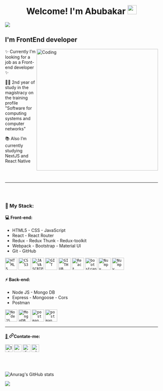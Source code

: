 ### <h1 align="center" dir="auto" border-bottom="1px solid">Welcome! I'm Abubakar <animated-image data-catalyst=""><a target="_blank" rel="noopener noreferrer" href="https://raw.githubusercontent.com/kaueMarques/kaueMarques/master/hi.gif" data-target="animated-image.originalLink"><img src="https://raw.githubusercontent.com/kaueMarques/kaueMarques/master/hi.gif" height="30px" style="max-width: 100%; display: inline-block;" data-target="animated-image.originalImage"></a></animated-image></h1>
![](https://komarev.com/ghpvc/?username=Abubakar-Oz&color=blueviolet&style=flat-square)

### <h2 dir="auto">I'm FrontEnd developer</h2> ###

<p><a target="_blank" rel="noopener noreferrer" href="https://camo.githubusercontent.com/417e6e178a69cc045c656d083ba983a59303f099087090269c01cacc6741ef29/68747470733a2f2f7170682e66732e71756f726163646e2e6e65742f6d61696e2d71696d672d6661376234626463336232663733653734396535633263363436643461653133"><img align="right" alt="Coding" width="400" src="https://camo.githubusercontent.com/417e6e178a69cc045c656d083ba983a59303f099087090269c01cacc6741ef29/68747470733a2f2f7170682e66732e71756f726163646e2e6e65742f6d61696e2d71696d672d6661376234626463336232663733653734396535633263363436643461653133" data-canonical-src="https://qph.fs.quoracdn.net/main-qimg-fa7b4bdc3b2f73e749e5c2c646d4ae13" style="max-width: 100%;"></a></p>

<p>✨ Currently I’m looking for a job as a Front-end developer ✨</p>
<p>👨‍🎓 2nd year of study in the magistracy on the training profile "Software for computing systems and computer networks"</p>
<p>📚 Also I’m currently studying NextJS and React Native</p>

<br>

<br>
<hr>

### <br><h3 dir="auto">🔑 My Stack:</h3> ###

<h4 dir="auto">💻 Front-end:</h4>

<ul>
<li>HTML5 - CSS - JavaScript</li>
<li>React - React Router</li>
<li>Redux - Redux Thunk - Redux-toolkit</li>
<li>Webpack - Bootstrap - Material UI</li>
<li>Git - GitHub</li>
</ul>

<p>
<code><a target="_blank" rel="noopener noreferrer" href="https://camo.githubusercontent.com/984b2a88651f862c502e3881c6fa5d27f077948241fe49684a0879cae28014e2/68747470733a2f2f63646e2e6a7364656c6976722e6e65742f67682f64657669636f6e732f64657669636f6e2f69636f6e732f68746d6c352f68746d6c352d6f726967696e616c2d776f72646d61726b2e737667"><img width="40px" src="https://camo.githubusercontent.com/984b2a88651f862c502e3881c6fa5d27f077948241fe49684a0879cae28014e2/68747470733a2f2f63646e2e6a7364656c6976722e6e65742f67682f64657669636f6e732f64657669636f6e2f69636f6e732f68746d6c352f68746d6c352d6f726967696e616c2d776f72646d61726b2e737667" title="HTML5" data-canonical-src="https://cdn.jsdelivr.net/gh/devicons/devicon/icons/html5/html5-original-wordmark.svg" style="max-width: 100%;"></a></code>
<code><a target="_blank" rel="noopener noreferrer" href="https://camo.githubusercontent.com/7894f44095e8df88e2c12b0f2c91441ca66d029cf10ae3c068362bb9e68d3df9/68747470733a2f2f63646e2e6a7364656c6976722e6e65742f67682f64657669636f6e732f64657669636f6e2f69636f6e732f637373332f637373332d6f726967696e616c2d776f72646d61726b2e737667"><img width="40px" src="https://camo.githubusercontent.com/7894f44095e8df88e2c12b0f2c91441ca66d029cf10ae3c068362bb9e68d3df9/68747470733a2f2f63646e2e6a7364656c6976722e6e65742f67682f64657669636f6e732f64657669636f6e2f69636f6e732f637373332f637373332d6f726967696e616c2d776f72646d61726b2e737667" title="CSS3" data-canonical-src="https://cdn.jsdelivr.net/gh/devicons/devicon/icons/css3/css3-original-wordmark.svg" style="max-width: 100%;"></a></code>
<code><a target="_blank" rel="noopener noreferrer" href="https://camo.githubusercontent.com/442c452cb73752bb1914ce03fce2017056d651a2099696b8594ddf5ccc74825e/68747470733a2f2f63646e2e6a7364656c6976722e6e65742f67682f64657669636f6e732f64657669636f6e2f69636f6e732f6a6176617363726970742f6a6176617363726970742d6f726967696e616c2e737667"><img width="40px" src="https://camo.githubusercontent.com/442c452cb73752bb1914ce03fce2017056d651a2099696b8594ddf5ccc74825e/68747470733a2f2f63646e2e6a7364656c6976722e6e65742f67682f64657669636f6e732f64657669636f6e2f69636f6e732f6a6176617363726970742f6a6176617363726970742d6f726967696e616c2e737667" title="JAVASCRIPT" data-canonical-src="https://cdn.jsdelivr.net/gh/devicons/devicon/icons/javascript/javascript-original.svg" style="max-width: 100%;"></a></code>
<code><a target="_blank" rel="noopener noreferrer" href="https://camo.githubusercontent.com/dc9e7e657b4cd5ba7d819d1a9ce61434bd0ddbb94287d7476b186bd783b62279/68747470733a2f2f63646e2e6a7364656c6976722e6e65742f67682f64657669636f6e732f64657669636f6e2f69636f6e732f6769742f6769742d6f726967696e616c2e737667"><img width="40px" src="https://camo.githubusercontent.com/dc9e7e657b4cd5ba7d819d1a9ce61434bd0ddbb94287d7476b186bd783b62279/68747470733a2f2f63646e2e6a7364656c6976722e6e65742f67682f64657669636f6e732f64657669636f6e2f69636f6e732f6769742f6769742d6f726967696e616c2e737667" title="GIT" data-canonical-src="https://cdn.jsdelivr.net/gh/devicons/devicon/icons/git/git-original.svg" style="max-width: 100%;"></a></code>
<code><a target="_blank" rel="noopener noreferrer" href="https://camo.githubusercontent.com/6c8e86dfc77346d4388b8e064db73017a210f18e2cd18e74779ea34f2d630f4a/68747470733a2f2f63646e2e6a7364656c6976722e6e65742f67682f64657669636f6e732f64657669636f6e2f69636f6e732f6769746875622f6769746875622d6f726967696e616c2e737667"><img width="40px" src="https://camo.githubusercontent.com/6c8e86dfc77346d4388b8e064db73017a210f18e2cd18e74779ea34f2d630f4a/68747470733a2f2f63646e2e6a7364656c6976722e6e65742f67682f64657669636f6e732f64657669636f6e2f69636f6e732f6769746875622f6769746875622d6f726967696e616c2e737667" title="GITHUB" data-canonical-src="https://cdn.jsdelivr.net/gh/devicons/devicon/icons/github/github-original.svg" style="max-width: 100%;"></a></code>
<code><a target="_blank" rel="noopener noreferrer" href="https://camo.githubusercontent.com/faf0782d01ec9e993c2e258fa995f0fc9171a14969d2129bbf5a5816df7e7b62/68747470733a2f2f7777772e766563746f726c6f676f2e7a6f6e652f6c6f676f732f72656163746a732f72656163746a732d69636f6e2e737667"><img width="40px" src="https://camo.githubusercontent.com/faf0782d01ec9e993c2e258fa995f0fc9171a14969d2129bbf5a5816df7e7b62/68747470733a2f2f7777772e766563746f726c6f676f2e7a6f6e652f6c6f676f732f72656163746a732f72656163746a732d69636f6e2e737667" title="React" data-canonical-src="https://www.vectorlogo.zone/logos/reactjs/reactjs-icon.svg" style="max-width: 100%;"></a></code>
<code><a target="_blank" rel="noopener noreferrer" href="https://www.vectorlogo.zone/logos/getbootstrap/getbootstrap-icon.svg"><img width="40px" src="https://www.vectorlogo.zone/logos/getbootstrap/getbootstrap-icon.svg" title="bootstrap" data-canonical-src="https://www.vectorlogo.zone/logos/getbootstrap/getbootstrap-icon.svg" style="max-width: 100%;"></a></code>
<code><a target="_blank" rel="noopener noreferrer" href="https://cdn.icon-icons.com/icons2/2415/PNG/512/webpack_plain_logo_icon_146297.png"><img alt="Numpy" title="webpack" width="40" src="https://cdn.icon-icons.com/icons2/2415/PNG/512/webpack_plain_logo_icon_146297.png" style="max-width: 100%;"></a></code>
<code><a target="_blank" rel="noopener noreferrer" href="https://cdn.icon-icons.com/icons2/3392/PNG/512/nextjs_icon_213852.png"><img alt="Numpy" title="NextJS" width="40" src="https://cdn.icon-icons.com/icons2/3392/PNG/512/nextjs_icon_213852.png" style="max-width: 100%;"></a></code>
</p>

<h4 dir="auto">⚡ Back-end:</h4>

<ul>
<li>Node JS - Mongo DB</li>
<li>Express - Mongoose - Cors</li>
<li>Postman</li>
</ul>

<p>
<code><a target="_blank" rel="noopener noreferrer" href="https://camo.githubusercontent.com/288cace72126df58aaeaa75627898785885858d54b03cb15ea3353a515642204/68747470733a2f2f7777772e766563746f726c6f676f2e7a6f6e652f6c6f676f732f6e6f64656a732f6e6f64656a732d69636f6e2e737667"><img width="40px" src="https://camo.githubusercontent.com/288cace72126df58aaeaa75627898785885858d54b03cb15ea3353a515642204/68747470733a2f2f7777772e766563746f726c6f676f2e7a6f6e652f6c6f676f732f6e6f64656a732f6e6f64656a732d69636f6e2e737667" title="NodeJS" data-canonical-src="https://www.vectorlogo.zone/logos/nodejs/nodejs-icon.svg" style="max-width: 100%;"></a></code>
<code><a target="_blank" rel="noopener noreferrer" href="https://camo.githubusercontent.com/1b938a8770774c11ebdf27c1c371d173a48c6f0504cc224a8a6b47d5a8a332ac/68747470733a2f2f7777772e766563746f726c6f676f2e7a6f6e652f6c6f676f732f6d6f6e676f64622f6d6f6e676f64622d69636f6e2e737667"><img width="40px" src="https://camo.githubusercontent.com/1b938a8770774c11ebdf27c1c371d173a48c6f0504cc224a8a6b47d5a8a332ac/68747470733a2f2f7777772e766563746f726c6f676f2e7a6f6e652f6c6f676f732f6d6f6e676f64622f6d6f6e676f64622d69636f6e2e737667" title="MongoDB" data-canonical-src="https://www.vectorlogo.zone/logos/mongodb/mongodb-icon.svg" style="max-width: 100%;"></a></code>
<code><a href="https://postman.com" rel="nofollow"><img src="https://camo.githubusercontent.com/93b32389bf746009ca2370de7fe06c3b5146f4c99d99df65994f9ced0ba41685/68747470733a2f2f7777772e766563746f726c6f676f2e7a6f6e652f6c6f676f732f676574706f73746d616e2f676574706f73746d616e2d69636f6e2e737667" alt="postman" width="40" height="40" title="postman" data-canonical-src="https://www.vectorlogo.zone/logos/getpostman/getpostman-icon.svg" style="max-width: 100%;"></a></code>
<code><a href="https://cdn.worldvectorlogo.com/logos/mongoose.svg" rel="nofollow"><img src="https://cdn.worldvectorlogo.com/logos/mongoose.svg" alt="postman" width="40" height="40" title="Mongoose" data-canonical-src="https://cdn.worldvectorlogo.com/logos/mongoose.svg" style="max-width: 100%;"></a></code>
</p>

<hr>

<h4 dir="auto"><a href="https://github.com/kmilasantos">📳 </a><a id="user-content-contate-me" class="anchor" aria-hidden="true" href="#contate-me"><svg class="octicon octicon-link" viewBox="0 0 16 16" version="1.1" width="16" height="16" aria-hidden="true"><path fill-rule="evenodd" d="M7.775 3.275a.75.75 0 001.06 1.06l1.25-1.25a2 2 0 112.83 2.83l-2.5 2.5a2 2 0 01-2.83 0 .75.75 0 00-1.06 1.06 3.5 3.5 0 004.95 0l2.5-2.5a3.5 3.5 0 00-4.95-4.95l-1.25 1.25zm-4.69 9.64a2 2 0 010-2.83l2.5-2.5a2 2 0 012.83 0 .75.75 0 001.06-1.06 3.5 3.5 0 00-4.95 0l-2.5 2.5a3.5 3.5 0 004.95 4.95l1.25-1.25a.75.75 0 00-1.06-1.06l-1.25 1.25a2 2 0 01-2.83 0z"></path></svg></a>Contate-me:</h4>

<p>
<a class="padding-right:16px" href="https://t.me/+79899348589"><img src="https://cdn.worldvectorlogo.com/logos/telegram.svg" alt="telegram" width="25" height="25" title="telegram" data-canonical-src="https://cdn.worldvectorlogo.com/logos/telegram.svg" style="max-width: 100%;"></a>  <a class="padding-right:16px" href="mailto:aozniev98@mail.ru"><img src="https://cdn.worldvectorlogo.com/logos/mail-ios.svg" alt="mail.ru" width="25" height="25" title="mail" data-canonical-src="https://cdn.worldvectorlogo.com/logos/mail-ios.svg" style="max-width: 100%;"></a>  <a href="https://discord.com/channels/@Abubakar#6941"><img src="https://cdn.worldvectorlogo.com/logos/discord.svg" alt="discord.com" width="25" height="25" title="discord" data-canonical-src="https://cdn.worldvectorlogo.com/logos/discord.svg" style="max-width: 100%;"></a>
<a href="https://wa.me/<+79899348589>"><img src="https://cdn.worldvectorlogo.com/logos/whatsapp-business.svg" alt="whatsapp" width="25" height="25" title="whatsapp" data-canonical-src="https://cdn.worldvectorlogo.com/logos/whatsapp-business.svg" style="max-width: 100%;"></a>
</p>

<br>

<br>

![Anurag's GitHub stats](https://github-readme-stats.vercel.app/api?username=AbubakarOz&show_icons=true&theme=tokyonight&include_all_commits=true&count_private=true)
<p dir="auto">
<a href="https://github.com/anuraghazra/github-readme-stats">
<img src="https://github-readme-stats.vercel.app/api/top-langs/?username=AbubakarOz&theme=tokyonight&layout=compact" style="max-width: 100%;" />
</a>
</p>

